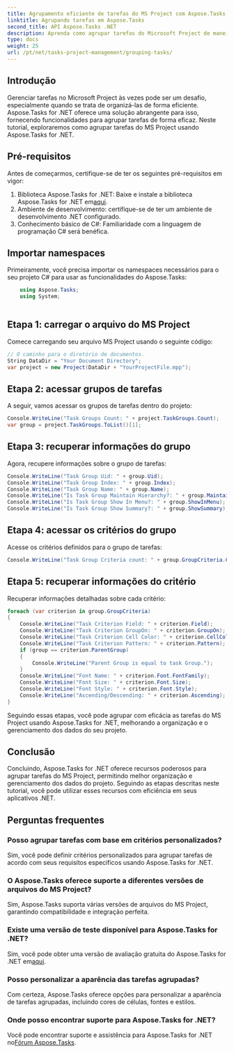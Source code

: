 ```yaml
---
title: Agrupamento eficiente de tarefas do MS Project com Aspose.Tasks
linktitle: Agrupando tarefas em Aspose.Tasks
second_title: API Aspose.Tasks .NET
description: Aprenda como agrupar tarefas do Microsoft Project de maneira eficaz usando Aspose.Tasks for .NET.
type: docs
weight: 25
url: /pt/net/tasks-project-management/grouping-tasks/
---
```

## Introdução
Gerenciar tarefas no Microsoft Project às vezes pode ser um desafio, especialmente quando se trata de organizá-las de forma eficiente. Aspose.Tasks for .NET oferece uma solução abrangente para isso, fornecendo funcionalidades para agrupar tarefas de forma eficaz. Neste tutorial, exploraremos como agrupar tarefas do MS Project usando Aspose.Tasks for .NET.
## Pré-requisitos
Antes de começarmos, certifique-se de ter os seguintes pré-requisitos em vigor:
1.  Biblioteca Aspose.Tasks for .NET: Baixe e instale a biblioteca Aspose.Tasks for .NET em[aqui](https://releases.aspose.com/tasks/net/).
2. Ambiente de desenvolvimento: certifique-se de ter um ambiente de desenvolvimento .NET configurado.
3. Conhecimento básico de C#: Familiaridade com a linguagem de programação C# será benéfica.

## Importar namespaces
Primeiramente, você precisa importar os namespaces necessários para o seu projeto C# para usar as funcionalidades do Aspose.Tasks:
```csharp
    using Aspose.Tasks;
    using System;
    
```
## Etapa 1: carregar o arquivo do MS Project
Comece carregando seu arquivo MS Project usando o seguinte código:
```csharp
// O caminho para o diretório de documentos.
String DataDir = "Your Document Directory";
var project = new Project(DataDir + "YourProjectFile.mpp");
```
## Etapa 2: acessar grupos de tarefas
A seguir, vamos acessar os grupos de tarefas dentro do projeto:
```csharp
Console.WriteLine("Task Groups Count: " + project.TaskGroups.Count);
var group = project.TaskGroups.ToList()[1];
```
## Etapa 3: recuperar informações do grupo
Agora, recupere informações sobre o grupo de tarefas:
```csharp
Console.WriteLine("Task Group Uid: " + group.Uid);
Console.WriteLine("Task Group Index: " + group.Index);
Console.WriteLine("Task Group Name: " + group.Name);
Console.WriteLine("Is Task Group Maintain Hierarchy?: " + group.MaintainHierarchy);
Console.WriteLine("Is Task Group Show In Menu?: " + group.ShowInMenu);
Console.WriteLine("Is Task Group Show Summary?: " + group.ShowSummary);
```
## Etapa 4: acessar os critérios do grupo
Acesse os critérios definidos para o grupo de tarefas:
```csharp
Console.WriteLine("Task Group Criteria count: " + group.GroupCriteria.Count);
```
## Etapa 5: recuperar informações do critério
Recuperar informações detalhadas sobre cada critério:
```csharp
foreach (var criterion in group.GroupCriteria)
{
    Console.WriteLine("Task Criterion Field: " + criterion.Field);
    Console.WriteLine("Task Criterion GroupOn: " + criterion.GroupOn);
    Console.WriteLine("Task Criterion Cell Color: " + criterion.CellColor);
    Console.WriteLine("Task Criterion Pattern: " + criterion.Pattern);
    if (group == criterion.ParentGroup)
    {
        Console.WriteLine("Parent Group is equal to task Group.");
    }
    Console.WriteLine("Font Name: " + criterion.Font.FontFamily);
    Console.WriteLine("Font Size: " + criterion.Font.Size);
    Console.WriteLine("Font Style: " + criterion.Font.Style);
    Console.WriteLine("Ascending/Descending: " + criterion.Ascending);
}
```
Seguindo essas etapas, você pode agrupar com eficácia as tarefas do MS Project usando Aspose.Tasks for .NET, melhorando a organização e o gerenciamento dos dados do seu projeto.

## Conclusão
Concluindo, Aspose.Tasks for .NET oferece recursos poderosos para agrupar tarefas do MS Project, permitindo melhor organização e gerenciamento dos dados do projeto. Seguindo as etapas descritas neste tutorial, você pode utilizar esses recursos com eficiência em seus aplicativos .NET.
## Perguntas frequentes
### Posso agrupar tarefas com base em critérios personalizados?
Sim, você pode definir critérios personalizados para agrupar tarefas de acordo com seus requisitos específicos usando Aspose.Tasks for .NET.
### O Aspose.Tasks oferece suporte a diferentes versões de arquivos do MS Project?
Sim, Aspose.Tasks suporta várias versões de arquivos do MS Project, garantindo compatibilidade e integração perfeita.
### Existe uma versão de teste disponível para Aspose.Tasks for .NET?
 Sim, você pode obter uma versão de avaliação gratuita do Aspose.Tasks for .NET em[aqui](https://releases.aspose.com/).
### Posso personalizar a aparência das tarefas agrupadas?
Com certeza, Aspose.Tasks oferece opções para personalizar a aparência de tarefas agrupadas, incluindo cores de células, fontes e estilos.
### Onde posso encontrar suporte para Aspose.Tasks for .NET?
 Você pode encontrar suporte e assistência para Aspose.Tasks for .NET no[Fórum Aspose.Tasks](https://forum.aspose.com/c/tasks/15).